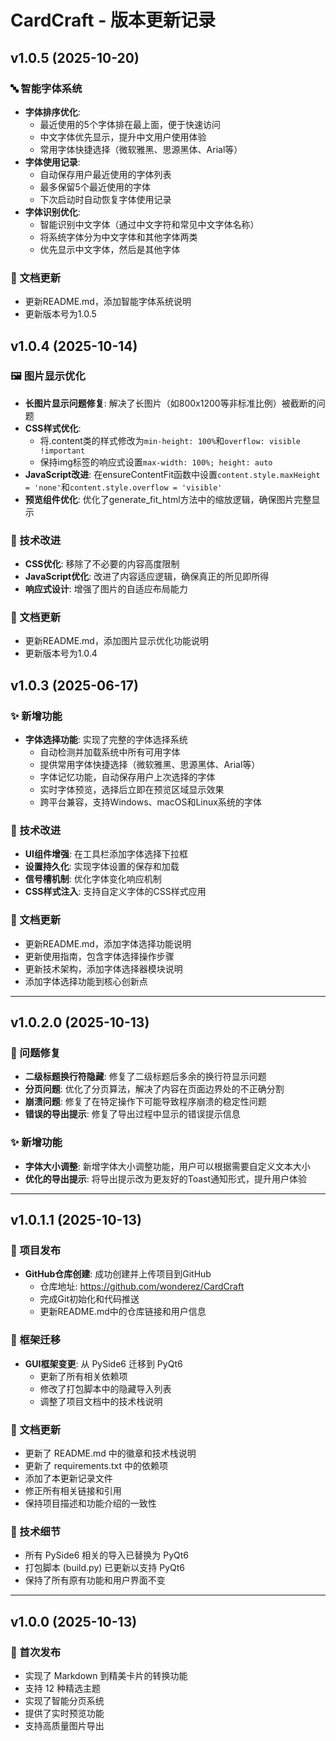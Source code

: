 # CardCraft - 版本更新记录

## v1.0.5 (2025-10-20)

### 🔤 智能字体系统

- **字体排序优化**: 
  - 最近使用的5个字体排在最上面，便于快速访问
  - 中文字体优先显示，提升中文用户使用体验
  - 常用字体快捷选择（微软雅黑、思源黑体、Arial等）
- **字体使用记录**: 
  - 自动保存用户最近使用的字体列表
  - 最多保留5个最近使用的字体
  - 下次启动时自动恢复字体使用记录
- **字体识别优化**: 
  - 智能识别中文字体（通过中文字符和常见中文字体名称）
  - 将系统字体分为中文字体和其他字体两类
  - 优先显示中文字体，然后是其他字体

### 📝 文档更新

- 更新README.md，添加智能字体系统说明
- 更新版本号为1.0.5

## v1.0.4 (2025-10-14)

### 🖼️ 图片显示优化

- **长图片显示问题修复**: 解决了长图片（如800x1200等非标准比例）被截断的问题
- **CSS样式优化**: 
  - 将.content类的样式修改为`min-height: 100%`和`overflow: visible !important`
  - 保持img标签的响应式设置`max-width: 100%; height: auto`
- **JavaScript改进**: 在ensureContentFit函数中设置`content.style.maxHeight = 'none'`和`content.style.overflow = 'visible'`
- **预览组件优化**: 优化了generate_fit_html方法中的缩放逻辑，确保图片完整显示

### 🔧 技术改进

- **CSS优化**: 移除了不必要的内容高度限制
- **JavaScript优化**: 改进了内容适应逻辑，确保真正的所见即所得
- **响应式设计**: 增强了图片的自适应布局能力

### 📝 文档更新

- 更新README.md，添加图片显示优化功能说明
- 更新版本号为1.0.4

## v1.0.3 (2025-06-17)

### ✨ 新增功能

- **字体选择功能**: 实现了完整的字体选择系统
  - 自动检测并加载系统中所有可用字体
  - 提供常用字体快捷选择（微软雅黑、思源黑体、Arial等）
  - 字体记忆功能，自动保存用户上次选择的字体
  - 实时字体预览，选择后立即在预览区域显示效果
  - 跨平台兼容，支持Windows、macOS和Linux系统的字体

### 🔧 技术改进

- **UI组件增强**: 在工具栏添加字体选择下拉框
- **设置持久化**: 实现字体设置的保存和加载
- **信号槽机制**: 优化字体变化响应机制
- **CSS样式注入**: 支持自定义字体的CSS样式应用

### 📝 文档更新

- 更新README.md，添加字体选择功能说明
- 更新使用指南，包含字体选择操作步骤
- 更新技术架构，添加字体选择器模块说明
- 添加字体选择功能到核心创新点

---

## v1.0.2.0 (2025-10-13)

### 🐛 问题修复
- **二级标题换行符隐藏**: 修复了二级标题后多余的换行符显示问题
- **分页问题**: 优化了分页算法，解决了内容在页面边界处的不正确分割
- **崩溃问题**: 修复了在特定操作下可能导致程序崩溃的稳定性问题
- **错误的导出提示**: 修复了导出过程中显示的错误提示信息

### ✨ 新增功能
- **字体大小调整**: 新增字体大小调整功能，用户可以根据需要自定义文本大小
- **优化的导出提示**: 将导出提示改为更友好的Toast通知形式，提升用户体验

---

## v1.0.1.1 (2025-10-13)

### 🚀 项目发布

- **GitHub仓库创建**: 成功创建并上传项目到GitHub
  - 仓库地址: https://github.com/wonderez/CardCraft
  - 完成Git初始化和代码推送
  - 更新README.md中的仓库链接和用户信息

### 🔄 框架迁移

- **GUI框架变更**: 从 PySide6 迁移到 PyQt6
  - 更新了所有相关依赖项
  - 修改了打包脚本中的隐藏导入列表
  - 调整了项目文档中的技术栈说明

### 📝 文档更新

- 更新了 README.md 中的徽章和技术栈说明
- 更新了 requirements.txt 中的依赖项
- 添加了本更新记录文件
- 修正所有相关链接和引用
- 保持项目描述和功能介绍的一致性

### 🔧 技术细节

- 所有 PySide6 相关的导入已替换为 PyQt6
- 打包脚本 (build.py) 已更新以支持 PyQt6
- 保持了所有原有功能和用户界面不变

---

## v1.0.0 (2025-10-13)

### 🎉 首次发布

- 实现了 Markdown 到精美卡片的转换功能
- 支持 12 种精选主题
- 实现了智能分页系统
- 提供了实时预览功能
- 支持高质量图片导出
